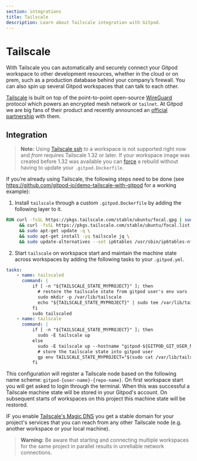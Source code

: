 ```yaml
---
section: integrations
title: Tailscale
description: Learn about Tailscale integration with Gitpod.
---
```


<script context="module">
  export const prerender = true;
</script>

# Tailscale

With Tailscale you can automatically and securely connect your Gitpod workspace to other development resources, whether in the cloud or on prem, such as a production database behind your company’s firewall. You can also spin up several Gitpod workspaces that can talk to each other.

[Tailscale](https://tailscale.com/) is built on top of the point-to-point open-source [WireGuard](https://www.wireguard.com/) protocol which powers an encrypted mesh network or `tailnet`. At Gitpod we are big fans of their product and recently announced an [official partnership](/blog/tailscale) with them.

## Integration

> **Note:** Using [Tailscale ssh](https://tailscale.com/kb/1193/tailscale-ssh/) _to_ a workspace is not supported right now and _from_ requires Tailscale 1.32 or later. If your workspace image was created before 1.32 was available you can [force](/docs/configure/workspaces/workspace-image#manually-rebuild-a-workspace-image) a rebuild without having to update your `.gitpod.Dockerfile`.

If you’re already using Tailscale, the following steps need to be done (see https://github.com/gitpod-io/demo-tailscale-with-gitpod for a working example):

1. Install `tailscale` through a custom `.gitpod.Dockerfile` by adding the following layer to it.

```Dockerfile
RUN curl -fsSL https://pkgs.tailscale.com/stable/ubuntu/focal.gpg | sudo apt-key add - \
     && curl -fsSL https://pkgs.tailscale.com/stable/ubuntu/focal.list | sudo tee /etc/apt/sources.list.d/tailscale.list \
     && sudo apt-get update -q \
     && sudo apt-get install -yq tailscale jq \
     && sudo update-alternatives --set ip6tables /usr/sbin/ip6tables-nft
```

2. Start `tailscale` on workspace start and maintain the machine state across workspaces by adding the following tasks to your `.gitpod.yml`.

```yml
tasks:
    - name: tailscaled
      command: |
          if [ -n "${TAILSCALE_STATE_MYPROJECT}" ]; then
            # restore the tailscale state from gitpod user's env vars
            sudo mkdir -p /var/lib/tailscale
            echo "${TAILSCALE_STATE_MYPROJECT}" | sudo tee /var/lib/tailscale/tailscaled.state > /dev/null
          fi
          sudo tailscaled
    - name: tailscale
      command: |
          if [ -n "${TAILSCALE_STATE_MYPROJECT}" ]; then
            sudo -E tailscale up
          else
            sudo -E tailscale up --hostname "gitpod-${GITPOD_GIT_USER_NAME// /-}-$(echo ${GITPOD_WORKSPACE_CONTEXT} | jq -r .repository.name)"
            # store the tailscale state into gitpod user
            gp env TAILSCALE_STATE_MYPROJECT="$(sudo cat /var/lib/tailscale/tailscaled.state)"
          fi
```

This configuration will register a Tailscale node based on the following name scheme: `gitpod-{user-name}-{repo-name}`. On first workspace start you will get asked to login through the terminal. When this was successful a Tailscale machine state will be stored in your Gitpod's account. On subsequent starts of workspaces on this project this machine state will be restored.

IF you enable [Tailscale's Magic DNS](https://tailscale.com/kb/1081/magicdns/) you get a stable domain for your project's services that you can reach from any other Tailscale node (e.g. another workspace or your local machine).

> **Warning:** Be aware that starting and connecting multiple workspaces for the same project in parallel results in unreliable network connections.
